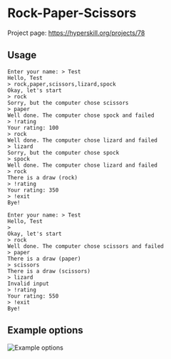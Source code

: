 # Rock-Paper-Scissors

Project page: https://hyperskill.org/projects/78

## Usage

```
Enter your name: > Test
Hello, Test
> rock,paper,scissors,lizard,spock
Okay, let's start
> rock
Sorry, but the computer chose scissors
> paper
Well done. The computer chose spock and failed
> !rating
Your rating: 100
> rock
Well done. The computer chose lizard and failed
> lizard
Sorry, but the computer chose spock
> spock
Well done. The computer chose lizard and failed
> rock
There is a draw (rock)
> !rating
Your rating: 350
> !exit
Bye!
```

```
Enter your name: > Test
Hello, Test
> 
Okay, let's start
> rock
Well done. The computer chose scissors and failed
> paper
There is a draw (paper)
> scissors
There is a draw (scissors)
> lizard
Invalid input
> !rating
Your rating: 550
> !exit
Bye!
```

## Example options

![Example options](https://ucarecdn.com/eb3f7a5b-98ea-4b11-a3b7-4797ee774258/6df.jpg)
